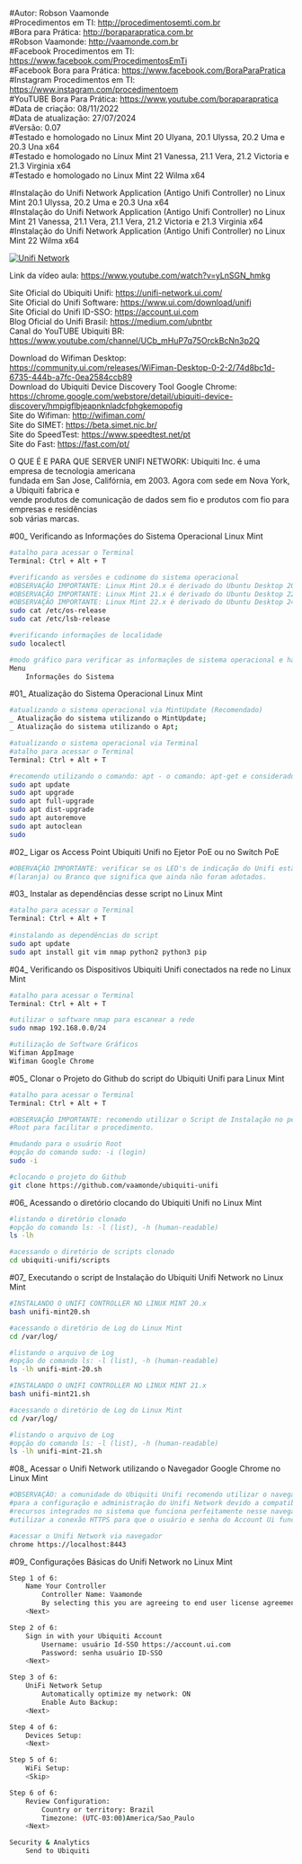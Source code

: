 #Autor: Robson Vaamonde<br>
#Procedimentos em TI: http://procedimentosemti.com.br<br>
#Bora para Prática: http://boraparapratica.com.br<br>
#Robson Vaamonde: http://vaamonde.com.br<br>
#Facebook Procedimentos em TI: https://www.facebook.com/ProcedimentosEmTi<br>
#Facebook Bora para Prática: https://www.facebook.com/BoraParaPratica<br>
#Instagram Procedimentos em TI: https://www.instagram.com/procedimentoem<br>
#YouTUBE Bora Para Prática: https://www.youtube.com/boraparapratica<br>
#Data de criação: 08/11/2022<br>
#Data de atualização: 27/07/2024<br>
#Versão: 0.07<br>
#Testado e homologado no Linux Mint 20 Ulyana, 20.1 Ulyssa, 20.2 Uma e 20.3 Una x64<br>
#Testado e homologado no Linux Mint 21 Vanessa, 21.1 Vera, 21.2 Victoria e 21.3 Virginia x64<br>
#Testado e homologado no Linux Mint 22 Wilma x64<br>

#Instalação do Unifi Network Application (Antigo Unifi Controller) no Linux Mint 20.1 Ulyssa, 20.2 Uma e 20.3 Una x64<br>
#Instalação do Unifi Network Application (Antigo Unifi Controller) no Linux Mint 21 Vanessa, 21.1 Vera, 21.1 Vera, 21.2 Victoria e 21.3 Virginia x64<br>
#Instalação do Unifi Network Application (Antigo Unifi Controller) no Linux Mint 22 Wilma x64<br>

[![Unifi Network](http://img.youtube.com/vi/yLnSGN_hmkg/0.jpg)](https://www.youtube.com/watch?v=yLnSGN_hmkg "Unifi Network")

Link da vídeo aula: https://www.youtube.com/watch?v=yLnSGN_hmkg

Site Oficial do Ubiquiti Unifi: https://unifi-network.ui.com/<br>
Site Oficial do Unifi Software: https://www.ui.com/download/unifi<br>
Site Oficial do Unifi ID-SSO: https://account.ui.com<br>
Blog Oficial do Unifi Brasil: https://medium.com/ubntbr<br>
Canal do YouTUBE Ubiquiti BR: https://www.youtube.com/channel/UCb_mHuP7q75OrckBcNn3p2Q

Download do Wifiman Desktop: https://community.ui.com/releases/WiFiman-Desktop-0-2-2/74d8bc1d-6735-444b-a7fc-0ea2584ccb89<br>
Download do Ubiquiti Device Discovery Tool Google Chrome: https://chrome.google.com/webstore/detail/ubiquiti-device-discovery/hmpigflbjeapnknladcfphgkemopofig<br>
Site do Wifiman: http://wifiman.com/<br>
Site do SIMET: https://beta.simet.nic.br/<br>
Site do SpeedTest: https://www.speedtest.net/pt<br>
Site do Fast: https://fast.com/pt/

O QUE É E PARA QUE SERVER UNIFI NETWORK: Ubiquiti Inc. é uma empresa de tecnologia americana<br>
fundada em San Jose, Califórnia, em 2003. Agora com sede em Nova York, a Ubiquiti fabrica e<br>
vende produtos de comunicação de dados sem fio e produtos com fio para empresas e residências<br>
sob várias marcas.

#00_ Verificando as Informações do Sistema Operacional Linux Mint<br>
```bash
#atalho para acessar o Terminal
Terminal: Ctrl + Alt + T

#verificando as versões e codinome do sistema operacional
#OBSERVAÇÃO IMPORTANTE: Linux Mint 20.x é derivado do Ubuntu Desktop 20.04.x Focal Fossa
#OBSERVAÇÃO IMPORTANTE: Linux Mint 21.x é derivado do Ubuntu Desktop 22.04.x Jammy Jellyfish
#OBSERVAÇÃO IMPORTANTE: Linux Mint 22.x é derivado do Ubuntu Desktop 24.04.x Noble Numbat
sudo cat /etc/os-release
sudo cat /etc/lsb-release

#verificando informações de localidade
sudo localectl

#modo gráfico para verificar as informações de sistema operacional e hardware
Menu
	Informações do Sistema
```

#01_ Atualização do Sistema Operacional Linux Mint<br>
```bash
#atualizando o sistema operacional via MintUpdate (Recomendado)
_ Atualização do sistema utilizando o MintUpdate;
_ Atualização do sistema utilizando o Apt;

#atualizando o sistema operacional via Terminal
#atalho para acessar o Terminal
Terminal: Ctrl + Alt + T

#recomendo utilizando o comando: apt - o comando: apt-get e considerado obsoleto
sudo apt update
sudo apt upgrade
sudo apt full-upgrade
sudo apt dist-upgrade
sudo apt autoremove
sudo apt autoclean
sudo
```

#02_ Ligar os Access Point Ubiquiti Unifi no Ejetor PoE ou no Switch PoE<br>
```bash
#OBERVAÇÃO IMPORTANTE: verificar se os LED's de indicação do Unifi estão na cor: Ambar 
#(laranja) ou Branco que significa que ainda não foram adotados.
```

#03_ Instalar as dependências desse script no Linux Mint<br>
```bash
#atalho para acessar o Terminal
Terminal: Ctrl + Alt + T
	
#instalando as dependências do script
sudo apt update
sudo apt install git vim nmap python2 python3 pip
```

#04_ Verificando os Dispositivos Ubiquiti Unifi conectados na rede no Linux Mint<br>
```bash
#atalho para acessar o Terminal
Terminal: Ctrl + Alt + T

#utilizar o software nmap para escanear a rede
sudo nmap 192.168.0.0/24

#utilização de Software Gráficos
Wifiman AppImage
Wifiman Google Chrome
```

#05_ Clonar o Projeto do Github do script do Ubiquiti Unifi para Linux Mint<br>
```bash
#atalho para acessar o Terminal
Terminal: Ctrl + Alt + T

#OBSERVAÇÃO IMPORTANTE: recomendo utilizar o Script de Instalação no perfil do usuário
#Root para facilitar o procedimento.

#mudando para o usuário Root	
#opção do comando sudo: -i (login)
sudo -i

#clocando o projeto do Github
git clone https://github.com/vaamonde/ubiquiti-unifi
```

#06_ Acessando o diretório clocando do Ubiquiti Unifi no Linux Mint<br>
```bash
#listando o diretório clonado
#opção do comando ls: -l (list), -h (human-readable)
ls -lh

#acessando o diretório de scripts clonado
cd ubiquiti-unifi/scripts
```

#07_ Executando o script de Instalação do Ubiquiti Unifi Network no Linux Mint<br>
```bash
#INSTALANDO O UNIFI CONTROLLER NO LINUX MINT 20.x
bash unifi-mint20.sh

#acessando o diretório de Log do Linux Mint
cd /var/log/

#listando o arquivo de Log
#opção do comando ls: -l (list), -h (human-readable)
ls -lh unifi-mint-20.sh

#INSTALANDO O UNIFI CONTROLLER NO LINUX MINT 21.x
bash unifi-mint21.sh

#acessando o diretório de Log do Linux Mint
cd /var/log/

#listando o arquivo de Log
#opção do comando ls: -l (list), -h (human-readable)
ls -lh unifi-mint-21.sh
```

#08_ Acessar o Unifi Network utilizando o Navegador Google Chrome no Linux Mint<br>
```bash
#OBSERVAÇÃO: a comunidade do Ubiquiti Unifi recomendo utilizar o navegador Google Chrome
#para a configuração e administração do Unifi Network devido a compatibilidade do Java e
#recursos integrados no sistema que funciona perfeitamente nesse navegador, é recomendado
#utilizar a conexão HTTPS para que o usuário e senha do Account Ui funcione corretamente.

#acessar o Unifi Network via navegador
chrome https://localhost:8443
```

#09_ Configurações Básicas do Unifi Network no Linux Mint<br>
```bash
Step 1 of 6:
	Name Your Controller
		Controller Name: Vaamonde
		By selecting this you are agreeing to end user license agreement and the terms of service: ON 
	<Next>

Step 2 of 6:
	Sign in with your Ubiquiti Account
		Username: usuário Id-SSO https://account.ui.com
		Password: senha usuário ID-SSO 
	<Next>

Step 3 of 6:
	UniFi Network Setup
		Automatically optimize my network: ON
		Enable Auto Backup: 
	<Next>

Step 4 of 6:
	Devices Setup: 
	<Next>

Step 5 of 6:
	WiFi Setup: 
	<Skip>

Step 6 of 6:
	Review Configuration:
		Country or territory: Brazil
		Timezone: (UTC-03:00)America/Sao_Paulo 
	<Next>

Security & Analytics
	Send to Ubiquiti
```